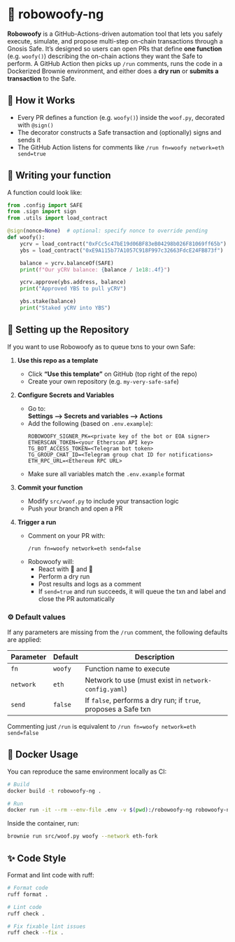 # 🐶 robowoofy-ng

**Robowoofy** is a GitHub-Actions-driven automation tool that lets you safely execute, simulate, and propose multi-step on-chain transactions through a Gnosis Safe.
It’s designed so users can open PRs that define **one function** (e.g. `woofy()`) describing the on-chain actions they want the Safe to perform.
A GitHub Action then picks up `/run` comments, runs the code in a Dockerized Brownie environment, and either does a **dry run** or **submits a transaction** to the Safe.

## 🧠 How it Works

- Every PR defines a function (e.g. `woofy()`) inside the `woof.py`, decorated with `@sign()`
- The decorator constructs a Safe transaction and (optionally) signs and sends it
- The GitHub Action listens for comments like `/run fn=woofy network=eth send=true`

## 🧩 Writing your function

A function could look like:
```python
from .config import SAFE
from .sign import sign
from .utils import load_contract

@sign(nonce=None)  # optional: specify nonce to override pending
def woofy():
    ycrv = load_contract("0xFCc5c47bE19d06BF83eB04298b026F81069ff65b")
    ybs = load_contract("0xE9A115b77A1057C918F997c32663FdcE24FB873f")

    balance = ycrv.balanceOf(SAFE)
    print(f"Our yCRV balance: {balance / 1e18:.4f}")

    ycrv.approve(ybs.address, balance)
    print("Approved YBS to pull yCRV")

    ybs.stake(balance)
    print("Staked yCRV into YBS")
```

## 💼 Setting up the Repository

If you want to use Robowoofy as to queue txns to your own Safe:

1. **Use this repo as a template**
   - Click **“Use this template”** on GitHub (top right of the repo)
   - Create your own repository (e.g. `my-very-safe-safe`)

2. **Configure Secrets and Variables**
   - Go to:  
     **Settings --> Secrets and variables --> Actions**
   - Add the following (based on `.env.example`):
     ```
     ROBOWOOFY_SIGNER_PK=<private key of the bot or EOA signer>
     ETHERSCAN_TOKEN=<your Etherscan API key>
     TG_BOT_ACCESS_TOKEN=<Telegram bot token>
     TG_GROUP_CHAT_ID=<Telegram group chat ID for notifications>
     ETH_RPC_URL=<Ethereum RPC URL>
     ```
   - Make sure all variables match the `.env.example` format

3. **Commit your function**
   - Modify `src/woof.py` to include your transaction logic
   - Push your branch and open a PR

4. **Trigger a run**
   - Comment on your PR with:
     ```
     /run fn=woofy network=eth send=false
     ```
   - Robowoofy will:
     - React with 👀 and 🚀  
     - Perform a dry run  
     - Post results and logs as a comment  
     - If `send=true` and run succeeds, it will queue the txn and label and close the PR automatically

### ⚙️ Default values

If any parameters are missing from the `/run` comment, the following defaults are applied:

| Parameter | Default | Description |
|------------|----------|-------------|
| `fn` | `woofy` | Function name to execute |
| `network` | `eth` | Network to use (must exist in `network-config.yaml`) |
| `send` | `false` | If `false`, performs a dry run; if `true`, proposes a Safe txn |

Commenting just `/run` is equivalent to `/run fn=woofy network=eth send=false`

## 🐳 Docker Usage

You can reproduce the same environment locally as CI:

```bash
# Build
docker build -t robowoofy-ng .

# Run
docker run -it --rm --env-file .env -v $(pwd):/robowoofy-ng robowoofy-ng bash
```

Inside the container, run:
```bash
brownie run src/woof.py woofy --network eth-fork
```

## ✨ Code Style

Format and lint code with ruff:
```bash
# Format code
ruff format .

# Lint code
ruff check .

# Fix fixable lint issues
ruff check --fix .
```